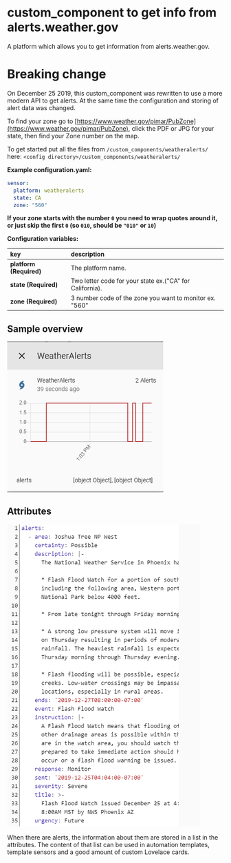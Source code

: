 # custom_component to get info from alerts.weather.gov

A platform which allows you to get information from alerts.weather.gov.

# Breaking change

On December 25 2019, this custom_component was rewritten to use a more modern API to get alerts.
At the same time the configuration and storing of alert data was changed.

To find your zone go to [https://www.weather.gov/pimar/PubZone](https://www.weather.gov/pimar/PubZone), click the PDF or JPG for your state, then find your Zone number on the map.

To get started put all the files from `/custom_components/weatheralerts/` here:
`<config directory>/custom_components/weatheralerts/`

**Example configuration.yaml:**

```yaml
sensor:
  platform: weatheralerts
  state: CA
  zone: "560"
```

**If your zone starts with the number `0` you need to wrap quotes around it, or just skip the first `0` (so `010`, should be `"010"` or `10`)**

**Configuration variables:**

key | description
:--- | :---
**platform (Required)** | The platform name.
**state (Required)** | Two letter code for your state ex.("CA" for California).
**zone (Required)** | 3 number code of the zone you want to monitor ex. "560"

## Sample overview

![Sample overview](sensor.png)

## Attributes

![Sample overview](attributes.png)

When there are alerts, the information about them are stored in a list in the attributes.
The content of that list can be used in automation templates, template sensors and a good amount of custom Lovelace cards.